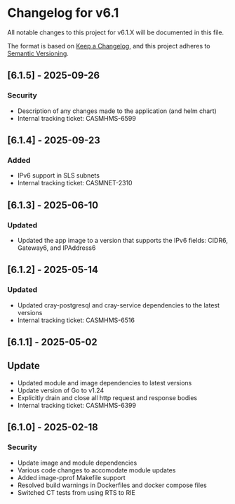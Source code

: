# Changelog for v6.1

All notable changes to this project for v6.1.X will be documented in this file.

The format is based on [Keep a Changelog](https://keepachangelog.com/en/1.0.0/),
and this project adheres to [Semantic Versioning](https://semver.org/spec/v2.0.0.html).

## [6.1.5] - 2025-09-26

### Security

- Description of any changes made to the application (and helm chart)
- Internal tracking ticket: CASMHMS-6599

## [6.1.4] - 2025-09-23

### Added

- IPv6 support in SLS subnets
- Internal tracking ticket: CASMNET-2310

## [6.1.3] - 2025-06-10

### Updated

- Updated the app image to a version that supports the IPv6 fields: CIDR6, Gateway6, and IPAddress6

## [6.1.2] - 2025-05-14

### Updated

- Updated cray-postgresql and cray-service dependencies to the latest versions
- Internal tracking ticket: CASMHMS-6516

## [6.1.1] - 2025-05-02

## Update

- Updated module and image dependencies to latest versions
- Update version of Go to v1.24
- Explicitly drain and close all http request and response bodies
- Internal tracking ticket: CASMHMS-6399

## [6.1.0] - 2025-02-18

### Security

- Update image and module dependencies
- Various code changes to accomodate module updates
- Added image-pprof Makefile support
- Resolved build warnings in Dockerfiles and docker compose files
- Switched CT tests from using RTS to RIE
